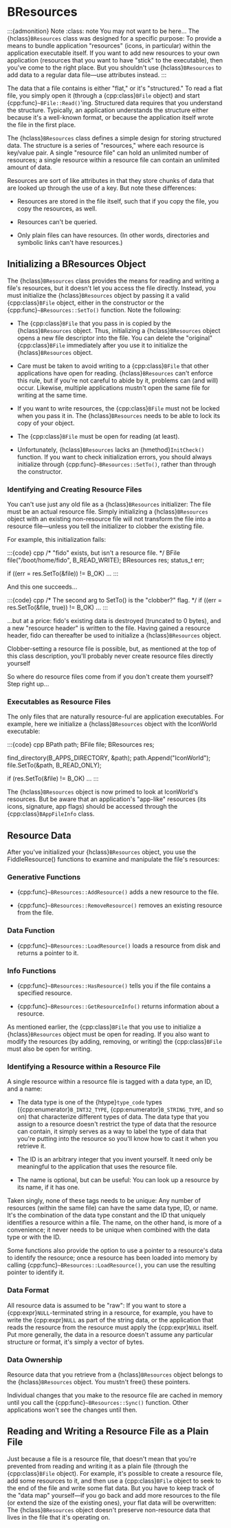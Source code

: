 # BResources

:::{admonition} Note
:class: note
You may not want to be here… The {hclass}`BResources` class was designed
for a specific purpose: To provide a means to bundle application
"resources" (icons, in particular) within the application executable
itself. If you want to add new resources to your own application (resources
that you want to have "stick" to the executable), then you've come to the
right place. But you shouldn't use {hclass}`BResources` to add data to a
regular data file—use attributes instead.
:::

The data that a file contains is either "flat," or it's "structured." To
read a flat file, you simply open it (through a {cpp:class}`BFile` object)
and start {cpp:func}`~BFile::Read()`'ing. Structured data requires that you
understand the structure. Typically, an application understands the
structure either because it's a well-known format, or because the
application itself wrote the file in the first place.

The {hclass}`BResources` class defines a simple design for storing
structured data. The structure is a series of "resources," where each
resource is key/value pair. A single "resource file" can hold an unlimited
number of resources; a single resource within a resource file can contain
an unlimited amount of data.

Resources are sort of like attributes in that they store chunks of data
that are looked up through the use of a key. But note these differences:

-   Resources are stored in the file itself, such that if you copy the file,
you copy the resources, as well.

-   Resources can't be queried.

-   Only plain files can have resources. (In other words, directories and
symbolic links can't have resources.)

## Initializing a BResources Object

The {hclass}`BResources` class provides the means for reading and writing
a file's resources, but it doesn't let you access the file directly.
Instead, you must initialize the {hclass}`BResources` object by passing it
a valid {cpp:class}`BFile` object, either in the constructor or the
{cpp:func}`~BResources::SetTo()` function. Note the following:

-   The {cpp:class}`BFile` that you pass in is copied by the
{hclass}`BResources` object. Thus, initializing a {hclass}`BResources`
object opens a new file descriptor into the file. You can delete the
"original" {cpp:class}`BFile` immediately after you use it to initialize
the {hclass}`BResources` object.

-   Care must be taken to avoid writing to a {cpp:class}`BFile` that other
applications have open for reading. {hclass}`BResources` can't enforce this
rule, but if you're not careful to abide by it, problems can (and will)
occur. Likewise, multiple applications mustn't open the same file for
writing at the same time.

-   If you want to write resources, the {cpp:class}`BFile` must not be locked
when you pass it in. The {hclass}`BResources` needs to be able to lock its
copy of your object.

-   The {cpp:class}`BFile` must be open for reading (at least).

-   Unfortunately, {hclass}`BResources` lacks an {hmethod}`InitCheck()`
function. If you want to check initialization errors, you should always
initialize through {cpp:func}`~BResources::SetTo()`, rather than through
the constructor.

### Identifying and Creating Resource Files

You can't use just any old file as a {hclass}`BResources` initializer: The
file must be an actual resource file. Simply initializing a
{hclass}`BResources` object with an existing non-resource file will not
transform the file into a resource file—unless you tell the initializer to
clobber the existing file.

For example, this initialization fails:

:::{code} cpp
/* "fido" exists, but isn't a resource file. */
BFile file("/boot/home/fido", B_READ_WRITE);
BResources res;
status_t err;

if ((err = res.SetTo(&file)) != B_OK)
...
:::

And this one succeeds…

:::{code} cpp
/* The second arg to SetTo() is the "clobber?" flag. */
if ((err = res.SetTo(&file, true)) != B_OK)
...
:::

…but at a price: fido's existing data is destroyed (truncated to 0 bytes),
and a new "resource header" is written to the file. Having gained a
resource header, fido can thereafter be used to initialize a
{hclass}`BResources` object.

Clobber-setting a resource file is possible, but, as mentioned at the top
of this class description, you'll probably never create resource files
directly yourself

So where do resource files come from if you don't create them yourself?
Step right up…

### Executables as Resource Files

The only files that are naturally resource-ful are application
executables. For example, here we initialize a {hclass}`BResources` object
with the IconWorld executable:

:::{code} cpp
BPath path;
BFile file;
BResources res;

find_directory(B_APPS_DIRECTORY, &path);
path.Append("IconWorld");
file.SetTo(&path, B_READ_ONLY);

if (res.SetTo(&file) != B_OK)
   ...
:::

The {hclass}`BResources` object is now primed to look at IconWorld's
resources. But be aware that an application's "app-like" resources (its
icons, signature, app flags) should be accessed through the
{cpp:class}`BAppFileInfo` class.

## Resource Data

After you've initialized your {hclass}`BResources` object, you use the
FiddleResource() functions to examine and manipulate the file's resources:

### Generative Functions

-   {cpp:func}`~BResources::AddResource()` adds a new resource to the file.

-   {cpp:func}`~BResources::RemoveResource()` removes an existing resource
from the file.

### Data Function

-   {cpp:func}`~BResources::LoadResource()` loads a resource from disk and
returns a pointer to it.

### Info Functions

-   {cpp:func}`~BResources::HasResource()` tells you if the file contains a
specified resource.

-   {cpp:func}`~BResources::GetResourceInfo()` returns information about a
resource.

As mentioned earlier, the {cpp:class}`BFile` that you use to initialize a
{hclass}`BResources` object must be open for reading. If you also want to
modify the resources (by adding, removing, or writing) the
{cpp:class}`BFile` must also be open for writing.

### Identifying a Resource within a Resource File

A single resource within a resource file is tagged with a data type, an
ID, and a name:

-   The data type is one of the {htype}`type_code` types
({cpp:enumerator}`B_INT32_TYPE`, {cpp:enumerator}`B_STRING_TYPE`, and so
on) that characterize different types of data. The data type that you
assign to a resource doesn't restrict the type of data that the resource
can contain, it simply serves as a way to label the type of data that
you're putting into the resource so you'll know how to cast it when you
retrieve it.

-   The ID is an arbitrary integer that you invent yourself. It need only be
meaningful to the application that uses the resource file.

-   The name is optional, but can be useful: You can look up a resource by its
name, if it has one.

Taken singly, none of these tags needs to be unique: Any number of
resources (within the same file) can have the same data type, ID, or name.
It's the combination of the data type constant and the ID that uniquely
identifies a resource within a file. The name, on the other hand, is more
of a convenience; it never needs to be unique when combined with the data
type or with the ID.

Some functions also provide the option to use a pointer to a resource's
data to identify the resource; once a resource has been loaded into memory
by calling {cpp:func}`~BResources::LoadResource()`, you can use the
resulting pointer to identify it.

### Data Format

All resource data is assumed to be "raw": If you want to store a
{cpp:expr}`NULL`-terminated string in a resource, for example, you have to
write the {cpp:expr}`NULL` as part of the string data, or the application
that reads the resource from the resource must apply the {cpp:expr}`NULL`
itself. Put more generally, the data in a resource doesn't assume any
particular structure or format, it's simply a vector of bytes.

### Data Ownership

Resource data that you retrieve from a {hclass}`BResources` object belongs
to the {hclass}`BResources` object. You mustn't free() these pointers.

Individual changes that you make to the resource file are cached in memory
until you call the {cpp:func}`~BResources::Sync()` function. Other
applications won't see the changes until then.

## Reading and Writing a Resource File as a Plain File

Just because a file is a resource file, that doesn't mean that you're
prevented from reading and writing it as a plain file (through the
{cpp:class}`BFile` object). For example, it's possible to create a resource
file, add some resources to it, and then use a {cpp:class}`BFile` object to
seek to the end of the file and write some flat data. But you have to keep
track of the "data map" yourself—if you go back and add more resources to
the file (or extend the size of the existing ones), your flat data will be
overwritten: The {hclass}`BResources` object doesn't preserve non-resource
data that lives in the file that it's operating on.
